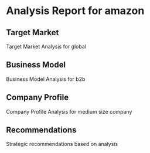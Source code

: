 # Analysis Report for amazon

## Target Market
Target Market Analysis for global

## Business Model
Business Model Analysis for b2b

## Company Profile
Company Profile Analysis for medium size company

## Recommendations
Strategic recommendations based on analysis

